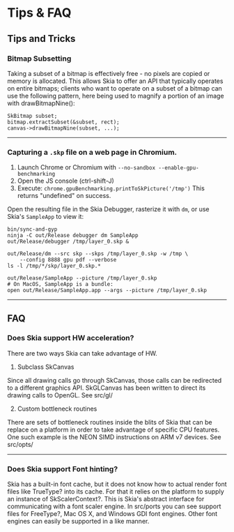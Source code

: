 Tips & FAQ
==========

Tips and Tricks
---------------

<span id="bitmap-subsetting"></span>

### Bitmap Subsetting

Taking a subset of a bitmap is effectively free - no pixels are copied or
memory is allocated. This allows Skia to offer an API that typically operates
on entire bitmaps; clients who want to operate on a subset of a bitmap can use
the following pattern, here being used to magnify a portion of an image with
drawBitmapNine():

    SkBitmap subset;
    bitmap.extractSubset(&subset, rect);
    canvas->drawBitmapNine(subset, ...);

* * *

<span id="skp-capture"></span>

### Capturing a `.skp` file on a web page in Chromium.


1.  Launch Chrome or Chromium with `--no-sandbox --enable-gpu-benchmarking`
2.  Open the JS console (ctrl-shift-J)
3.  Execute: `chrome.gpuBenchmarking.printToSkPicture('/tmp')`
    This returns "undefined" on success.

Open the resulting file in the Skia Debugger, rasterize it with `dm`,
or use Skia's `SampleApp` to view it:

<!--?prettify lang=sh?-->

    bin/sync-and-gyp
    ninja -C out/Release debugger dm SampleApp
    out/Release/debugger /tmp/layer_0.skp &

    out/Release/dm --src skp --skps /tmp/layer_0.skp -w /tmp \
        --config 8888 gpu pdf --verbose
    ls -l /tmp/*/skp/layer_0.skp.*

    out/Release/SampleApp --picture /tmp/layer_0.skp
    # On MacOS, SampleApp is a bundle:
    open out/Release/SampleApp.app --args --picture /tmp/layer_0.skp

* * *

FAQ
---

<span id="hw-acceleration"></span>

### Does Skia support HW acceleration?

There are two ways Skia can take advantage of HW.

1. Subclass SkCanvas

Since all drawing calls go through SkCanvas, those calls can be redirected to
a different graphics API. SkGLCanvas has been written to direct its drawing
calls to OpenGL. See src/gl/

2. Custom bottleneck routines

There are sets of bottleneck routines inside the blits of Skia that can be
replace on a platform in order to take advantage of specific CPU features. One
such example is the NEON SIMD instructions on ARM v7 devices. See src/opts/

* * *

<span id="font-hinting"></span>

### Does Skia support Font hinting?

Skia has a built-in font cache, but it does not know how to actual render font
files like TrueType? into its cache. For that it relies on the platform to
supply an instance of SkScalerContext?. This is Skia's abstract interface for
communicating with a font scaler engine. In src/ports you can see support
files for FreeType?, Mac OS X, and Windows GDI font engines. Other font
engines can easily be supported in a like manner.


